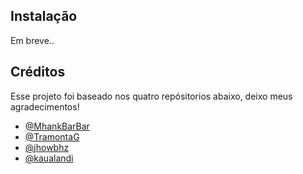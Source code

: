 ## Instalação

Em breve..

## Créditos

Esse projeto foi baseado nos quatro repósitorios abaixo, deixo meus agradecimentos!
- [@MhankBarBar](https://github.com/MhankBarBar/whatsapp-bot)
- [@TramontaG](https://github.com/TramontaG/Gramonta-Bot)
- [@jhowbhz](https://github.com/jhowbhz/bot-whatsapp)
- [@kaualandi](https://github.com/kaualandi/bot-whatsapp)
